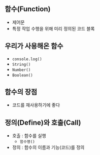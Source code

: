 ## 함수(Function)

- 제어문
- 특정 작업 수행을 위해 미리 정의된 코드 블록

## 우리가 사용해온 함수

- `console.log()`
- `String()`
- `Number()`
- `Boolean()`

## 함수의 장점

- 코드를 재사용하기에 좋다

## 정의(Define)와 호출(Call)

- 호출 : 함수를 실행
  - `함수명()`
- 정의 : 함수의 이름과 기능(코드)를 정의
